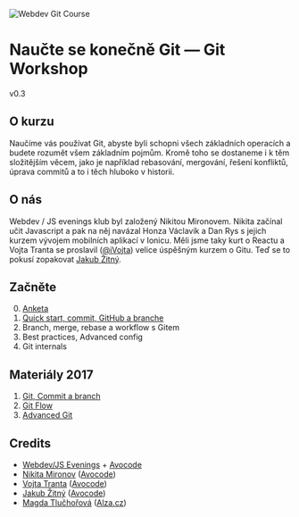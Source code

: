 ![Webdev Git Course](https://i.imgur.com/uEUKqAl.jpg)
# Naučte se konečně Git — Git Workshop
v0.3

## O kurzu
Naučíme vás používat Git, abyste byli schopni všech základních operacích a budete rozumět všem základním pojmům.
Kromě toho se dostaneme i k těm složitějším věcem, jako je například rebasování, mergování, řešení konfliktů, úprava commitů a to i těch hluboko v historii.

## O nás
Webdev / JS evenings klub byl založený Nikitou Mironovem. Nikita začínal učit Javascript a pak na něj navázal Honza Václavík a Dan Rys s jejich kurzem vývojem mobilních aplikací v Ionicu. Měli jsme taky kurt o Reactu a Vojta Tranta se proslavil ([@iVojta](https://twitter.com/ivojta)) velice úspěšným kurzem o Gitu. Teď se to pokusí zopakovat [Jakub Žitný](http://twitter.com/jakubzitny).


## Začněte
0. [Anketa](https://goo.gl/forms/2PIifjHxIvFjNUCE2)
1. [Quick start, commit, GitHub a branche](./notes-1.md)
2. Branch, merge, rebase a workflow s Gitem
3. Best practices, Advanced config
4. Git internals


## Materiály 2017
1. [Git, Commit a branch](./commit-branch.md)
2. [Git Flow](./git-flow.md)
3. [Advanced Git](./advanced.md)

## Credits
- [Webdev/JS Evenings](https://www.facebook.com/groups/webdevjs/?fref=ts) + [Avocode](https://avocode.com/)
- [Nikita Mironov](https://www.facebook.com/why7e?fref=hovercard) ([Avocode](https://avocode.com/))
- [Vojta Tranta](https://www.facebook.com/vojta.tranta) ([Avocode](https://avocode.com/))
- [Jakub Žitný](http://twitter.com/jakubzitny) ([Avocode](https://avocode.com/))
- [Magda Tlučhořová](https://www.facebook.com/magdalena.tluchorova?fref=ts) ([Alza.cz](https://www.alza.cz/))
